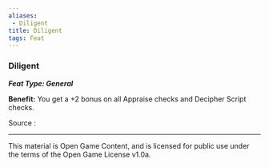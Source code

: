 ```yaml
---
aliases:
 - Diligent
title: Diligent
tags: Feat
---
```

### Diligent 
***Feat Type: General***

**Benefit:** You get a +2 bonus on all Appraise checks and Decipher
Script checks.


Source :

---

This material is Open Game Content, and is licensed for public use under the terms of the Open Game License v1.0a.
